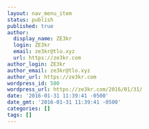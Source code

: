 ```yaml
---
layout: nav_menu_item
status: publish
published: true
author:
  display_name: ZE3kr
  login: ZE3kr
  email: ze3kr@tlo.xyz
  url: https://ze3kr.com
author_login: ZE3kr
author_email: ze3kr@tlo.xyz
author_url: https://ze3kr.com
wordpress_id: 580
wordpress_url: https://ze3kr.com/2016/01/31/
date: '2016-01-31 11:39:41 -0500'
date_gmt: '2016-01-31 11:39:41 -0500'
categories: []
tags: []
---
```


